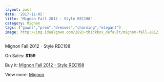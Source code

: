 ```yaml
---
layout: post
date: '2017-11-05'
title: "Mignon Fall 2012 - Style REC198"
category: Mignon
tags: ["gowns","prom","dresses","charming","elegant"]
image: http://img.idealgown.com/2693-thickbox_default/mignon-fall-2012-style-rec198.jpg
---
```

Mignon Fall 2012 - Style REC198

On Sales: **$159**
<a href="https://www.idealgown.com/en/mignon/1283-mignon-fall-2012-style-rec198.html"><amp-img layout="responsive" width="600" height="600" src="//img.idealgown.com/2693-thickbox_default/mignon-fall-2012-style-rec198.jpg" alt="Mignon Fall 2012 - Style REC198 0" /></a>

Buy it: [Mignon Fall 2012 - Style REC198](https://www.idealgown.com/en/mignon/1283-mignon-fall-2012-style-rec198.html "Mignon Fall 2012 - Style REC198")

View more: [Mignon](https://www.idealgown.com/en/17-mignon "Mignon")